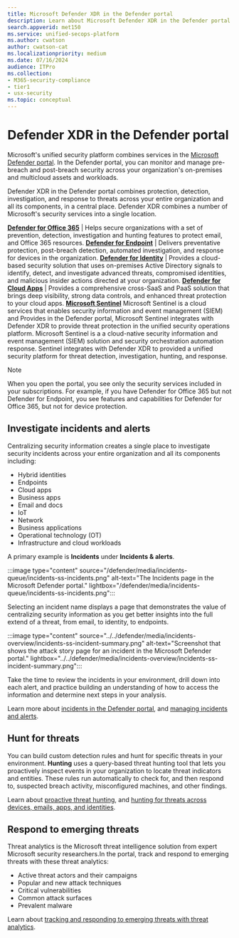 ```yaml
---
title: Microsoft Defender XDR in the Defender portal 
description: Learn about Microsoft Defender XDR in the Defender portal
search.appverid: met150
ms.service: unified-secops-platform
ms.author: cwatson
author: cwatson-cat
ms.localizationpriority: medium
ms.date: 07/16/2024
audience: ITPro
ms.collection:
- M365-security-compliance
- tier1
- usx-security
ms.topic: conceptual
---
```


# Defender XDR in the Defender portal

Microsoft's unified security platform combines services in the [Microsoft Defender portal](https://security.microsoft.com). In the Defender portal, you can monitor and manage pre-breach and post-breach security across your organization's on-premises and multicloud assets and workloads.

Defender XDR in the Defender portal combines protection, detection, investigation, and response to threats across your entire organization and all its components, in a central place. Defender XDR combines a number of Microsoft's security services into a single location.


**[Defender for Office 365](/defender-office-365/mdo-sec-ops-guid)** | Helps secure organizations with a set of prevention, detection, investigation and hunting features to protect email, and Office 365 resources. 
**[Defender for Endpoint](/defender-endpoint/mde-sec-ops-guide)** | Delivers preventative protection, post-breach detection, automated investigation, and response for devices in the organization.
**[Defender for Identity](/defender-xdr/microsoft-365-security-center-mdi)** | Provides a cloud-based security solution that uses on-premises Active Directory signals to identify, detect, and investigate advanced threats, compromised identities, and malicious insider actions directed at your organization.
**[Defender for Cloud Apps](/defender-xdr/microsoft-365-security-center-defender-cloud-app)** | Provides a comprehensive cross-SaaS and PaaS solution that brings deep visibility, strong data controls, and enhanced threat protection to your cloud apps.
**[Microsoft Sentinel](/azure/sentinel/microsoft-365-defender-sentinel-integration)** Microsoft Sentinel is a cloud services that enables security information and event management (SIEM) and Provides in the Defender portal, Microsoft Sentinel integrates with Defender XDR to provide threat protection in the unified security operations platform. Microsoft Sentinel is a a cloud-native security information and event management (SIEM) solution and security orchestration automation response. Sentinel integrates with Defender XDR to provided a unified security platform for threat detection, investigation, hunting, and response.


> [!NOTE]
> When you open the portal, you see only the security services included in your subscriptions. For example, if you have Defender for Office 365 but not Defender for Endpoint, you see features and capabilities for Defender for Office 365, but not for device protection. 


## Investigate incidents and alerts

Centralizing security information creates a single place to investigate security incidents across your entire organization and all its components including:

- Hybrid identities
- Endpoints
- Cloud apps
- Business apps
- Email and docs
- IoT
- Network
- Business applications
- Operational technology (OT)
- Infrastructure and cloud workloads

A primary example is **Incidents** under **Incidents & alerts**.

:::image type="content" source="/defender/media/incidents-queue/incidents-ss-incidents.png" alt-text="The Incidents page in the Microsoft Defender portal." lightbox="/defender/media/incidents-queue/incidents-ss-incidents.png":::

Selecting an incident name displays a page that demonstrates the value of centralizing security information as you get better insights into the full extend of a threat, from email, to identity, to endpoints.

:::image type="content" source="../../defender/media/incidents-overview/incidents-ss-incident-summary.png" alt-text="Screenshot that shows the attack story page for an incident in the Microsoft Defender portal." lightbox="../../defender/media/incidents-overview/incidents-ss-incident-summary.png":::

Take the time to review the incidents in your environment, drill down into each alert, and practice building an understanding of how to access the information and determine next steps in your analysis.

Learn more about [incidents in the Defender portal](../incidents-overview.md), and [managing incidents and alerts](../manage-incidents.md).

## Hunt for threats

You can build custom detection rules and hunt for specific threats in your environment. **Hunting** uses a query-based threat hunting tool that lets you proactively inspect events in your organization to locate threat indicators and entities. These rules run automatically to check for, and then respond to, suspected breach activity, misconfigured machines, and other findings.

Learn about [proactive threat hunting](../advanced-hunting-overview.md), and [hunting for threats across devices, emails, apps, and identities](../advanced-hunting-query-emails-devices.md).


## Respond to emerging threats

Threat analytics is the Microsoft threat intelligence solution from expert Microsoft security researchers.In the portal, track and respond to emerging threats with these threat analytics:

- Active threat actors and their campaigns
- Popular and new attack techniques
- Critical vulnerabilities
- Common attack surfaces
- Prevalent malware

Learn about [tracking and responding to emerging threats with threat analytics](../threat-analytics.md).

